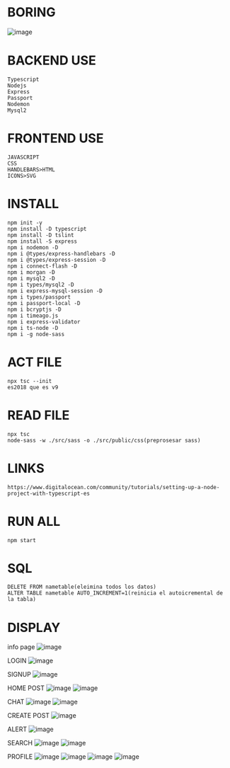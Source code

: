 # BORING
![image](https://user-images.githubusercontent.com/69361351/148438140-346d7161-1421-4747-98c4-356947b5c18e.png)


# BACKEND USE
    Typescript
    Nodejs
    Express
    Passport
    Nodemon
    Mysql2


# FRONTEND USE
    JAVASCRIPT
    CSS
    HANDLEBARS>HTML
    ICONS>SVG


# INSTALL
    npm init -y
    npm install -D typescript
    npm install -D tslint
    npm install -S express
    npm i nodemon -D
    npm i @types/express-handlebars -D 
    npm i @types/express-session -D
    npm i connect-flash -D
    npm i morgan -D 
    npm i mysql2 -D
    npm i types/mysql2 -D
    npm i express-mysql-session -D
    npm i types/passport
    npm i passport-local -D
    npm i bcryptjs -D
    npm i timeago.js 
    npm i express-validator
    npm i ts-node -D
    npm i -g node-sass


# ACT FILE
    npx tsc --init
    es2018 que es v9


# READ FILE
    npx tsc
    node-sass -w ./src/sass -o ./src/public/css(preprosesar sass)


# LINKS
    https://www.digitalocean.com/community/tutorials/setting-up-a-node-project-with-typescript-es


# RUN ALL
    npm start


# SQL
    DELETE FROM nametable(eleimina todos los datos)
    ALTER TABLE nametable AUTO_INCREMENT=1(reinicia el autoicremental de la tabla)


# DISPLAY
info page
![image](https://user-images.githubusercontent.com/69361351/149794273-596f190e-bba6-4159-9169-d2353aa02c95.png)


LOGIN
![image](https://user-images.githubusercontent.com/69361351/149794846-073a5930-0917-4f55-9a06-244ff2a014c5.png)


SIGNUP
![image](https://user-images.githubusercontent.com/69361351/149794985-a81778a0-8ef3-4581-9279-51770b06e937.png)


HOME POST
![image](https://user-images.githubusercontent.com/69361351/149795091-56958a8d-51ba-4c49-bab9-ab1d38408278.png)
![image](https://user-images.githubusercontent.com/69361351/149795124-cebca7b8-0b5a-4e11-999d-7678961d9ded.png)


CHAT
![image](https://user-images.githubusercontent.com/69361351/149993663-cea08707-cc5e-4a48-a7ec-f40d80b99c3e.png)
![image](https://user-images.githubusercontent.com/69361351/149993731-c3f18707-8bf3-4147-a9fd-db767fc53899.png)


CREATE POST
![image](https://user-images.githubusercontent.com/69361351/149795479-d84d03b1-c930-4ac8-9c69-51875e76c376.png)


ALERT
![image](https://user-images.githubusercontent.com/69361351/149801791-5eb5f612-15a8-4a9a-b908-34246c7e6502.png)


SEARCH
![image](https://user-images.githubusercontent.com/69361351/149994309-d4f8c474-0b73-4728-87d7-7320c28c59db.png)
![image](https://user-images.githubusercontent.com/69361351/149796117-cd8fd5ef-cdcc-4c71-8a2f-7a22d97a69e8.png)


PROFILE
![image](https://user-images.githubusercontent.com/69361351/149993896-733533a9-8c57-49a4-8859-04c92bcf07d9.png)
![image](https://user-images.githubusercontent.com/69361351/149994062-13fc8635-fd79-4a58-81ba-0cebd7835524.png)
![image](https://user-images.githubusercontent.com/69361351/149994095-28f5113e-d4ef-4a1d-9428-e98aef563f3b.png)
![image](https://user-images.githubusercontent.com/69361351/149994118-24504601-fd80-4224-9a2e-dc9c5ecbe040.png)















